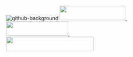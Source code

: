 ![github-background](https://i.imgur.com/SNbZQTF.jpeg)
<a href='https://t.me/nicitaacom'>
<img style='width:180px;height:40px' src='https://i.imgur.com/uKUZUdw.jpg'>
</a>
&nbsp;&nbsp;&nbsp;&nbsp;&nbsp;&nbsp;&nbsp;&nbsp;&nbsp;&nbsp;&nbsp;&nbsp;&nbsp;&nbsp;&nbsp;&nbsp;&nbsp;&nbsp;&nbsp;&nbsp;&nbsp;&nbsp;&nbsp;&nbsp;&nbsp;&nbsp;&nbsp;&nbsp;&nbsp;&nbsp;
<a href='https://nicitaa.com'>
<img style='width:170px;height:40px' src='https://i.imgur.com/yMewUkN.jpg'>
</a>
&nbsp;&nbsp;&nbsp;&nbsp;&nbsp;&nbsp;&nbsp;&nbsp;&nbsp;&nbsp;&nbsp;&nbsp;&nbsp;&nbsp;&nbsp;&nbsp;&nbsp;&nbsp;&nbsp;&nbsp;&nbsp;&nbsp;&nbsp;&nbsp;&nbsp;&nbsp;&nbsp;&nbsp;&nbsp;&nbsp;
<a href='https://gmail.com'>
<img style='width:240px;height:40px' src='https://i.imgur.com/VdiBrbI.jpg'>
</a>
